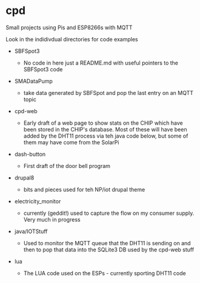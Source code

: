 # cpd
Small projects using Pis and ESP8266s with MQTT

Look in the indidivdual directories for code examples

- SBFSpot3
  - No code in here just a README.md with useful pointers to the SBFSpot3 code


- SMADataPump
  - take data generated by SBFSpot and pop the last entry on an MQTT topic

- cpd-web
  - Early draft of a web page to show stats on the CHIP which have been stored in the CHIP's database. Most of these will have been added by the DHT11 process via teh java code below, but some of them may have come from the SolarPi

- dash-button
  - First draft of the door bell program

- drupal8
  - bits and pieces used for teh NP/iot drupal theme

- electricity_monitor
  - currently (geddit!) used to capture the flow on my consumer supply. Very much in progress

- java/IOTStuff
  - Used to monitor the MQTT queue that the DHT11 is sending on and then to pop that data into the SQLite3 DB used by the cpd-web stuff

- lua
  - The LUA code used on the ESPs - currently sporting DHT11 code
